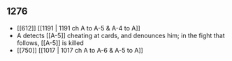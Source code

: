 ## 1276
- [[612]] [[1191 | 1191 ch A to A-5 &amp; A-4 to A]] 
- A detects [[A-5]] cheating at cards, and denounces him; in the fight that follows, [[A-5]] is killed
- [[750]] [[1017 | 1017 ch A to A-6 &amp; A-5 to A]] 

